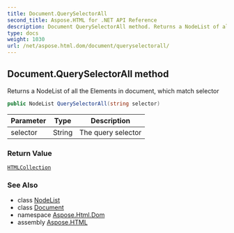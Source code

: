 ```yaml
---
title: Document.QuerySelectorAll
second_title: Aspose.HTML for .NET API Reference
description: Document QuerySelectorAll method. Returns a NodeList of all the Elements in document which match selector
type: docs
weight: 1030
url: /net/aspose.html.dom/document/queryselectorall/
---
```

## Document.QuerySelectorAll method

Returns a NodeList of all the Elements in document, which match selector

```csharp
public NodeList QuerySelectorAll(string selector)
```

| Parameter | Type | Description |
| --- | --- | --- |
| selector | String | The query selector |

### Return Value

[`HTMLCollection`](../../../aspose.html.collections/htmlcollection/)

### See Also

* class [NodeList](../../../aspose.html.collections/nodelist/)
* class [Document](../)
* namespace [Aspose.Html.Dom](../../../aspose.html.dom/)
* assembly [Aspose.HTML](../../../)

